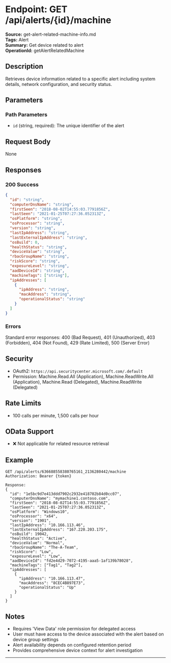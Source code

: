 # Endpoint: GET /api/alerts/{id}/machine

**Source:** get-alert-related-machine-info.md  
**Tags:** Alert  
**Summary:** Get device related to alert  
**OperationId:** getAlertRelatedMachine

## Description
Retrieves device information related to a specific alert including system details, network configuration, and security status.

## Parameters
### Path Parameters
- `id` (string, required): The unique identifier of the alert

## Request Body
None

## Responses
### 200 Success
```json
{
  "id": "string",
  "computerDnsName": "string",
  "firstSeen": "2018-08-02T14:55:03.7791856Z",
  "lastSeen": "2021-01-25T07:27:36.052313Z",
  "osPlatform": "string",
  "osProcessor": "string",
  "version": "string",
  "lastIpAddress": "string",
  "lastExternalIpAddress": "string",
  "osBuild": 0,
  "healthStatus": "string",
  "deviceValue": "string",
  "rbacGroupName": "string",
  "riskScore": "string",
  "exposureLevel": "string",
  "aadDeviceId": "string",
  "machineTags": ["string"],
  "ipAddresses": [
    {
      "ipAddress": "string",
      "macAddress": "string",
      "operationalStatus": "string"
    }
  ]
}
```

### Errors
Standard error responses: 400 (Bad Request), 401 (Unauthorized), 403 (Forbidden), 404 (Not Found), 429 (Rate Limited), 500 (Server Error)

## Security
- OAuth2: `https://api.securitycenter.microsoft.com/.default`
- Permission: Machine.Read.All (Application), Machine.ReadWrite.All (Application), Machine.Read (Delegated), Machine.ReadWrite (Delegated)

## Rate Limits
- 100 calls per minute, 1,500 calls per hour

## OData Support
- ❌ Not applicable for related resource retrieval

## Example
```http
GET /api/alerts/636688558380765161_2136280442/machine
Authorization: Bearer {token}

Response:
{
  "id": "1e5bc9d7e413ddd7902c2932e418702b84d0cc07",
  "computerDnsName": "mymachine1.contoso.com",
  "firstSeen": "2018-08-02T14:55:03.7791856Z",
  "lastSeen": "2021-01-25T07:27:36.052313Z",
  "osPlatform": "Windows10",
  "osProcessor": "x64",
  "version": "1901",
  "lastIpAddress": "10.166.113.46",
  "lastExternalIpAddress": "167.220.203.175",
  "osBuild": 19042,
  "healthStatus": "Active",
  "deviceValue": "Normal",
  "rbacGroupName": "The-A-Team",
  "riskScore": "Low",
  "exposureLevel": "Low",
  "aadDeviceId": "fd2e4d29-7072-4195-aaa5-1af139b78028",
  "machineTags": ["Tag1", "Tag2"],
  "ipAddresses": [
    {
      "ipAddress": "10.166.113.47",
      "macAddress": "8CEC4B897E73",
      "operationalStatus": "Up"
    }
  ]
}
```

## Notes
- Requires 'View Data' role permission for delegated access
- User must have access to the device associated with the alert based on device group settings
- Alert availability depends on configured retention period
- Provides comprehensive device context for alert investigation

---
